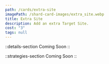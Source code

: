 ```yaml
---
path: /cards/extra-site
imagePath: /shard-card-images/extra_site.webp
title: Extra Site
description: Add an extra Target Site.
cost: "3"
tags: null
---
```


::details-section
Coming Soon
::

::strategies-section
Coming Soon
::
